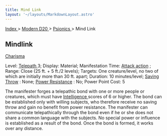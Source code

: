 ```yaml
---
title: Mind Link
layout: '~/layouts/MarkdownLayout.astro'
---
```


[ Index ](/) > [ Modern D20 ](/modern.d20.srd) > [ Psionics ](/modern.d20.srd/psionics) > Mind Link

##  Mindlink

[ Charisma ](/modern.d20.srd/basics/ability.scores)

Level: [ Telepath ](/modern.d20.srd/classes/advanced/telepath) 3; Display:
Material; Manifestation Time: [ Attack action](/modern.d20.srd/combat/attack.actions) ; Range: Close (25 ft. + 5 ft./2
levels); Targets: One creature/level, no two of which are initially more than
30 ft. apart; Duration: 10 minutes/level; [ Saving Throw](/modern.d20.srd/basics/saving.throws) : None; [ Power Resistance](/modern.d20.srd/special.abilities/power.resistance) : No; Power Point Cost:
5

The manifester forges a telepathic bond with one or more people or creatures,
which must have [ Intelligence ](/modern.d20.srd/basics/ability.scores) scores
of 6 or higher. The bond can be established only with willing subjects, who
therefore receive no saving throw and gain no benefit from power resistance.
The manifester can communicate telepathically through the bond even if he or
she does not share a common language with the subjects. No special power or
influence is established as a result of the bond. Once the bond is formed, it
works over any distance.

